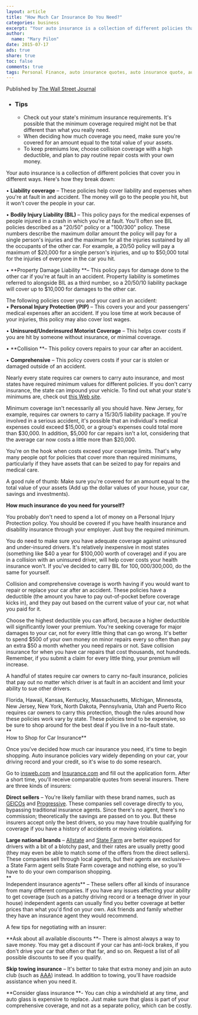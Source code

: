 ```yaml
---
layout: article
title: "How Much Car Insurance Do You Need?"
categories: business
excerpt: "Your auto insurance is a collection of different policies that cover you in different ways. Here’s how they break down"
author: 
  name: "Mary Pilon"
date: 2015-07-17
ads: true
share: true
toc: false
comments: true
tags: Personal Finance, auto insurance quotes, auto insurance quote, auto insurance quotes online, cheap auto insurance quotes, free auto insurance quotes, compare auto insurance quotes, auto quotes, insurance Broad, online auto insurance quotes, insurance quotes auto, online auto insurance quote, auto insurance quote online, auto insurance quote comparison
---
```


Published by [The Wall Street Journal ](http://guides.wsj.com/personal-finance/insurance/how-much-car-insurance-do-you-need/ "Permalink to How Much Car Insurance Do You Need? - Personal Finance")

* ### Tips

    * Check out your state's minimum insurance requirements. It's possible that the minimum coverage required might not be that different than what you really need.
    * When deciding how much coverage you need, make sure you're covered for an amount equal to the total value of your assets.
    * To keep premiums low, choose collision coverage with a high deductible, and plan to pay routine repair costs with your own money.

Your auto insurance is a collection of different policies that cover you in different ways. Here's how they break down:

• **Liability coverage** – These policies help cover liability and expenses when you're at fault in and accident. The money will go to the people you hit, but it won't cover the people in your car.

• **Bodily Injury Liability (BIL)** – This policy pays for the medical expenses of people injured in a crash in which you're at fault. You'll often see BIL policies described as a "20/50" policy or a "100/300" policy. These numbers describe the maximum dollar amount the policy will pay for a single person's injuries and the maximum for all the injuries sustained by all the occupants of the other car. For example, a 20/50 policy will pay a maximum of $20,000 for a single person's injuries, and up to $50,000 total for the injuries of everyone in the car you hit.

• **Property Damage Liability **– This policy pays for damage done to the other car if you're at fault in an accident. Property liability is sometimes referred to alongside BIL as a third number, so a 20/50/10 liability package will cover up to $10,000 for damages to the other car.

The following policies cover you and your card in an accident:  
• **Personal Injury Protection (PIP)** – This covers your and your passengers' medical expenses after an accident. If you lose time at work because of your injuries, this policy may also cover lost wages.

• **Uninsured/Underinsured Motorist Coverage** – This helps cover costs if you are hit by someone without insurance, or minimal coverage.

• **Collision **– This policy covers repairs to your car after an accident.

• **Comprehensive** – This policy covers costs if your car is stolen or damaged outside of an accident.

Nearly every state requires car owners to carry auto insurance, and most states have required minimum values for different policies. If you don't carry insurance, the state can impound your vehicle. To find out what your state's minimums are, check out [this Web site][1].

Minimum coverage isn't necessarily all you should have. New Jersey, for example, requires car owners to carry a 15/30/5 liability package. If you're involved in a serious accident, it's possible that an individual's medical expenses could exceed $15,000, or a group's expenses could total more than $30,000. In addition, $5,000 for car repairs isn't a lot, considering that the average car now costs a little more than $20,000.

You're on the hook when costs exceed your coverage limits. That's why many people opt for policies that cover more than required minimums, particularly if they have assets that can be seized to pay for repairs and medical care.

A good rule of thumb: Make sure you're covered for an amount equal to the total value of your assets (Add up the dollar values of your house, your car, savings and investments).

**How much insurance do you need for yourself?**

You probably don't need to spend a lot of money on a Personal Injury Protection policy. You should be covered if you have health insurance and disability insurance through your employer. Just buy the required minimum.

You do need to make sure you have adequate coverage against uninsured and under-insured drivers. It's relatively inexpensive in most states (something like $40 a year for $100,000 worth of coverage) and if you are in a collision with an uninsured driver, will help cover costs your health insurance won't. If you've decided to carry BIL for $100,000/$300,000, do the same for yourself.

Collision and comprehensive coverage is worth having if you would want to repair or replace your car after an accident. These policies have a deductible (the amount you have to pay out-of-pocket before coverage kicks in), and they pay out based on the current value of your car, not what you paid for it.

Choose the highest deductible you can afford, because a higher deductible will significantly lower your premium. You're seeking coverage for major damages to your car, not for every little thing that can go wrong. It's better to spend $500 of your own money on minor repairs every so often than pay an extra $50 a month whether you need repairs or not. Save collision insurance for when you have car repairs that cost thousands, not hundreds. Remember, if you submit a claim for every little thing, your premium will increase.

A handful of states require car owners to carry no-fault insurance, policies that pay out no matter which driver is at fault in an accident and limit your ability to sue other drivers.

Florida, Hawaii, Kansas, Kentucky, Massachusetts, Michigan, Minnesota, New Jersey, New York, North Dakota, Pennsylvania, Utah and Puerto Rico requires car owners to carry this protection, though the rules around how these policies work vary by state. These policies tend to be expensive, so be sure to shop around for the best deal if you live in a no-fault state.  
**  
How to Shop for Car Insurance**

Once you've decided how much car insurance you need, it's time to begin shopping. Auto insurance policies vary widely depending on your car, your driving record and your credit, so it's wise to do some research.

Go to [insweb.com][2] and [Insurance.com][3] and fill out the application form. After a short time, you'll receive comparable quotes from several insurers. There are three kinds of insurers:

**Direct sellers** – You're likely familiar with these brand names, such as [GEICOs][4] and [Progressive][5]. These companies sell coverage directly to you, bypassing traditional insurance agents. Since there's no agent, there's no commission; theoretically the savings are passed on to you. But these insurers accept only the best drivers, so you may have trouble qualifying for coverage if you have a history of accidents or moving violations.

**Large national brands** – [Allstate][6] and [State Farm][7] are better equipped for drivers with a bit of a blotchy past, and their rates are usually pretty good (they may even be able to match some of the offers from the direct sellers). These companies sell through local agents, but their agents are exclusive—a State Farm agent sells State Farm coverage and nothing else, so you'll have to do your own comparison shopping.  
**  
Independent insurance agents** – These sellers offer all kinds of insurance from many different companies. If you have any issues affecting your ability to get coverage (such as a patchy driving record or a teenage driver in your house) independent agents can usually find you better coverage at better prices than what you'd find on your own. Ask friends and family whether they have an insurance agent they would recommend.

A few tips for negotiating with an insurer:

**Ask about all available discounts **– There is almost always a way to save money. You may get a discount if your car has anti-lock brakes, if you don't drive your car that often or that far, and so on. Request a list of all possible discounts to see if you qualify.

**Skip towing insurance** – It's better to take that extra money and join an auto club (such as [AAA][8]) instead. In addition to towing, you'll have roadside assistance when you need it.

**Consider glass insurance **\- You can chip a windshield at any time, and auto glass is expensive to replace. Just make sure that glass is part of your comprehensive coverage, and not as a separate policy, which can be costly.

[1]: http://www.carinsurance.com/Articles/content1.aspx
[2]: http://www.insweb.com/
[3]: http://www.insurance.com/
[4]: http://www.geico.com/
[5]: http://www.progressive.com/
[6]: http://www.allstate.com/
[7]: http://www.statefarm.com/
[8]: http://www.aaa.com/scripts/WebObjects.dll/ZipCode.woa/wa/route
  